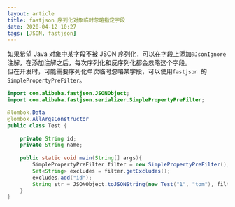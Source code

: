 ```yaml
---
layout: article
title: fastjson 序列化对象临时忽略指定字段
date: 2020-04-12 10:27
tags: [JSON, fastjson]
---
```


如果希望 Java 对象中某字段不被 JSON 
序列化，可以在字段上添加`@JsonIgnore`注解，在添加注解之后，每次序列化和反序列化都会忽略这个字段。  
但在开发时，可能需要序列化单次临时忽略某字段，可以使用`fastjson
`的`SimplePropertyPreFilter`。

```java
import com.alibaba.fastjson.JSONObject;
import com.alibaba.fastjson.serializer.SimplePropertyPreFilter;

@lombok.Data
@lombok.AllArgsConstructor
public class Test {
    
    private String id;
    private String name;
    
    public static void main(String[] args){
        SimplePropertyPreFilter filter = new SimplePropertyPreFilter();
        Set<String> excludes = filter.getExcludes();
        excludes.add("id");
        String str = JSONObject.toJSONString(new Test("1", "tom"), filter);
    }
}
```